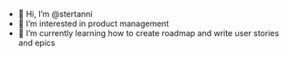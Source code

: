 - 👋 Hi, I’m @stertanni
- 👀 I’m interested in product management
- 🌱 I’m currently learning how to create roadmap and write user stories and epics

<!---
stertanni/stertanni is a ✨ special ✨ repository because its `README.md` (this file) appears on your GitHub profile.
You can click the Preview link to take a look at your changes.
--->
